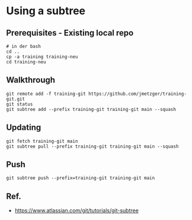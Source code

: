 # Using a subtree 

## Prerequisites - Existing local repo 

```
# in der bash 
cd .. 
cp -a training training-neu 
cd training-neu
```


## Walkthrough

```
git remote add -f training-git https://github.com/jmetzger/training-git.git
git status 
git subtree add --prefix training-git training-git main --squash
```

## Updating 

```
git fetch training-git main
git subtree pull --prefix training-git training-git main --squash
```

## Push 

```
git subtree push --prefix=training-git training-git main
```


## Ref. 

  * https://www.atlassian.com/git/tutorials/git-subtree
